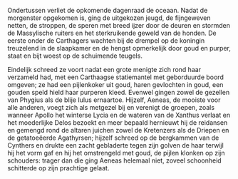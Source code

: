 Ondertussen verliet de opkomende dagenraad de oceaan. Nadat de morgenster opgekomen is, ging de uitgekozen jeugd, de fijngeweven netten, de stroppen, de speren met breed ijzer door de deuren en stormden de Massylische ruiters en het sterkruikende geweld van de honden. De eerste onder de Carthagers wachten bij de drempel op de koningin treuzelend in de slaapkamer en de hengst opmerkelijk door goud en purper, staat en bijt woest op de schuimende teugels.

Eindelijk schreed ze voort nadat een grote menigte zich rond haar verzameld had, met een Carthaagse statiemantel met geborduurde boord omgeven; ze had een pijlenkoker uit goud, haren gevlochten in goud, een gouden speld hield haar purperen kleed. Evenwel gingen zowel de gezellen van Phygius als de blije Iulus ernaartoe. Hijzelf, Aeneas, de mooiste voor alle anderen, voegt zich als metgezel bij en verenigt de groepen, zoals wanneer Apollo het winterse Lycia en de wateren van de Xanthus verlaat en het moederlijke Delos bezoekt en meer bepaald hernieuwt hij de reidansen en gemengd rond de altaren juichen zowel de Kretenzers als de Driepen en de getatoeëerde Agathyrsen; hijzelf schreed op de bergkammen van de Cynthers en drukte een zacht gebladerte tegen zijn golven de haar terwijl hij het vorm gaf en hij het omstrengeld met goud, de pijlen klonken op zijn schouders: trager dan die ging Aeneas helemaal niet, zoveel schoonheid schitterde op zijn prachtige gelaat.